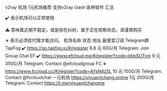 v2ray 机场 1元机场推荐 
支持v2ray clash 各种软件
汇总

✔️ 表示机场可以正常使用

⚠ 意味着近期不稳定，或是存在纠纷，属于正在观察状态，请谨慎购买

✈️ 表示必须挂代理才能访问。
机场名称	状态	地址	最便宜订阅	Telegram群
TapFog	✔️	https://go.tapfog.io/#/register	8.8 元 60G/月	Telegram: Join Group Chat
EF	✔️	https://www.efcloud.me/#/register?code=kbbSUTvm	9 元 350G/月	Telegram: Contact @efcloudgroup
FC	✈️	https://www.fccloud.cc/#/register?code=AYsN4z5L	10 元 150G/月	Telegram: Contact @fccloudchat
一元机场 https://yiyuanjichang.online 1元 200G/月  	Telegram:  Contact 			https://t.me/yiyuanjichangme
